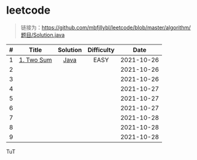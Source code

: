 # leetcode

> 链接为：https://github.com/mbfjllybl/leetcode/blob/master/algorithm/题目/Solution.java

| # | Title | Solution | Difficulty | Date |
| :---: | :---: | :---: | :---: | :---: |
| 1 | [1. Two Sum](https://leetcode.com/problems/twoSum) | [Java](https://github.com/mbfjllybl/leetcode/blob/master/algorithm/two-sum/Solution.java) | EASY | 2021-10-26 |
| 2 |  | |  | 2021-10-26 |
| 3 |  | |  | 2021-10-26 |
| 4 |  | |  | 2021-10-27 |
| 5 |  | |  | 2021-10-27 |
| 6 |  | |  | 2021-10-27 |
| 7 |  | |  | 2021-10-28 |
| 8 | | | | 2021-10-28 |
| 9 | | | | 2021-10-28 |


TuT

